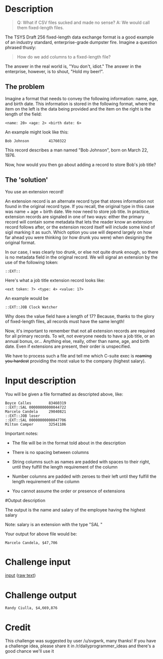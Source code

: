 # Description

> Q: What if CSV files sucked and made no sense? A: We would call them fixed-length files.

The TSYS Draft 256 fixed-length data exchange format is a good example of an industry standard, enterprise-grade dumpster fire. Imagine a question phrased thusly:

> How do we add columns to a fixed-length file?

The answer in the real world is, "You don't, idiot." The answer in the enterprise, however, is to shout, "Hold my beer!".

## The problem

Imagine a format that needs to convey the following information: name, age, and birth date. This information is stored in the following format, where the item on the left is the data being provided and the item on the right is the length of the field:

    <name: 20> <age: 2> <birth date: 6>

An example might look like this:

    Bob Johnson         41760322

This record describes a man named "Bob Johnson", born on March 22, 1976.

Now, how would you then go about adding a record to store Bob's job title? 

## The 'solution'

You use an extension record!

An extension record is an alternate record type that stores information not found in the original record type. If you recall, the original type in this case was name + age + birth date. We now need to store job title. In practice, extension records are signaled in one of two ways: either the primary record will contain some metadata that lets the reader know an extension record follows after, or the extension record itself will include some kind of sigil marking it as such. Which option you use will depend largely on how far ahead you were thinking (or how drunk you were) when designing the original format.

In our case, I was clearly too drunk, or else not quite drunk enough, so there is no metadata field in the original record. We will signal an extension by the use of the following token:

    ::EXT::

Here's what a job title extension record looks like:

    <ext token: 7> <type: 4> <value: 17>

An example would be

    ::EXT::JOB Clock Watcher

Why does the value field have a length of 17? Because, thanks to the glory of fixed-length files, all records must have the same length!

Now, it's important to remember that not all extension records are required for all primary records. To wit, not everyone needs to have a job title, or an annual bonus, or... Anything else, really, other than name, age, and birth date. Even if extensions are present, their order is unspecified.

We have to process such a file and tell me which C-suite exec is ~~reaming you hardest~~ providing the most value to the company (highest salary).

# Input description

You will be given a file formatted as descripted above, like:

    Boyce Calles        83460319
    ::EXT::SAL 00000000000044722
    Marcelo Candela     29040821
    ::EXT::JOB loser            
    ::EXT::SAL 00000000000047706
    Milton Camper       32541106

Important notes:

- The file will be in the format told about in the description

- There is no spacing between columns

- String columns such as names are padded with spaces to their right, until they fulfill the length requirement of the column

- Number columns are padded with zeroes to their left until they fulfill the length requirement of the column

- You cannot assume the order or presence of extensions

#Output description

The output is the name and salary of the employee having the highest salary

Note: salary is an extension with the type "SAL "

Your output for above file would be:

    Marcelo Candela, $47,706

# Challenge input

[input](https://gist.github.com/anonymous/747d5e3bbc57949d8bfe5fd82f359acb)
([raw text](https://gist.githubusercontent.com/anonymous/747d5e3bbc57949d8bfe5fd82f359acb/raw/761277a2dcacafb3c06a1e6d0e405ca252098c09/Employee%2520Records.txt))

# Challenge output

    Randy Ciulla, $4,669,876

# Credit

This challenge was suggested by user /u/svgwrk, many thanks! If you have a challenge idea, please share it in /r/dailyprogrammer_ideas and there's a good chance we'll use it
